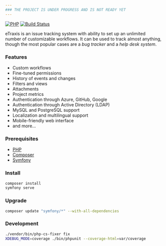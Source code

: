 ```yaml
---
### THE PROJECT IS UNDER PROGRESS AND IS NOT READY YET
---
```


[![PHP](https://img.shields.io/badge/PHP-7.4%2B-blue.svg)](https://php.net/migration74)
[![Build Status](https://travis-ci.com/etraxis/etraxis.svg?branch=master)](https://travis-ci.com/etraxis/etraxis)

eTraxis is an issue tracking system with ability to set up an unlimited number of customizable workflows.
It can be used to track almost anything, though the most popular cases are a *bug tracker* and a *help desk system*.

### Features

* Custom workflows
* Fine-tuned permissions
* History of events and changes
* Filters and views
* Attachments
* Project metrics
* Authentication through Azure, GitHub, Google
* Authentication through Active Directory (LDAP)
* MySQL and PostgreSQL support
* Localization and multilingual support
* Mobile-friendly web interface
* and more...

### Prerequisites

* [PHP](https://php.net/)
* [Composer](https://getcomposer.org/)
* [Symfony](https://symfony.com/download)

### Install

```bash
composer install
symfony serve
```

### Upgrade

```bash
composer update "symfony/*" --with-all-dependencies
```

### Development

```bash
./vendor/bin/php-cs-fixer fix
XDEBUG_MODE=coverage ./bin/phpunit --coverage-html=var/coverage
```
